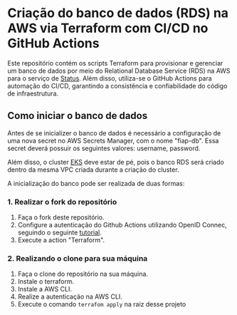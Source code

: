 # Criação do banco de dados (RDS) na AWS via Terraform com CI/CD no GitHub Actions

Este repositório contém os scripts Terraform para provisionar e gerenciar um banco de dados por meio do Relational Database Service (RDS) na AWS para o serviço de [Status](https://github.com/negospo/TCF5-StatusService). Além disso, utiliza-se o GitHub Actions para automação do CI/CD, garantindo a consistência e confiabilidade do código de infraestrutura.

## Como iniciar o banco de dados 

Antes de se inicializer o banco de dados é necessário a configuração de uma nova secret no AWS Secrets Manager, com o nome "fiap-db". Essa secret deverá possuir os seguintes valores: username, password.

Além disso, o cluster [EKS](https://github.com/mvcosta/FIAPTerraformEKS) deve estar de pé, pois o banco RDS será criado dentro da mesma VPC criada durante a criação do cluster.

A inicialização do banco pode ser realizada de duas formas:

### 1. Realizar o fork do repositório

1. Faça o fork deste repositório.
2. Configure a autenticação do Github Actions utilizando OpenID Connec, seguindo o seguinte [tutorial](https://docs.github.com/en/actions/deployment/security-hardening-your-deployments/configuring-openid-connect-in-amazon-web-services).
3. Execute a action "Terraform".

### 2. Realizando o clone para sua máquina
1. Faça o clone do repositório na sua máquina.
2. Instale o terraform.
3. Instale a AWS CLI.
4. Realize a autenticação na AWS CLI.
5. Execute o comando `terrafom apply` na raiz desse projeto
